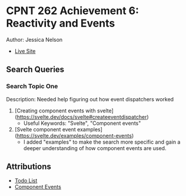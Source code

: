 # CPNT 262 Achievement 6: Reactivity and Events
Author: Jessica Nelson
- [Live Site](https://cpnt262-a6-jessican.netlify.app/)

## Search Queries

### Search Topic One
Description: Needed help figuring out how event dispatchers worked

1. [Creating component events with svelte] (https://svelte.dev/docs/svelte#createeventdispatcher)
    - Useful Keywords: "Svelte", "Component events"
2. [Svelte component event examples] (https://svelte.dev/examples/component-events)
    - I added "examples" to make the search more specific and gain a deeper understanding of how component events are used.

## Attributions
- [Todo List](https://svelte.dev/repl/7eb8c1dd6cac414792b0edb53521ab49?version=3.20.1)
- [Component Events](https://svelte.dev/examples/component-events)

